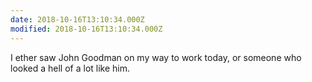 ```yaml
---
date: 2018-10-16T13:10:34.000Z
modified: 2018-10-16T13:10:34.000Z
---
```


  I ether saw John Goodman on my way to work today, or someone who looked a hell of a lot like him.
